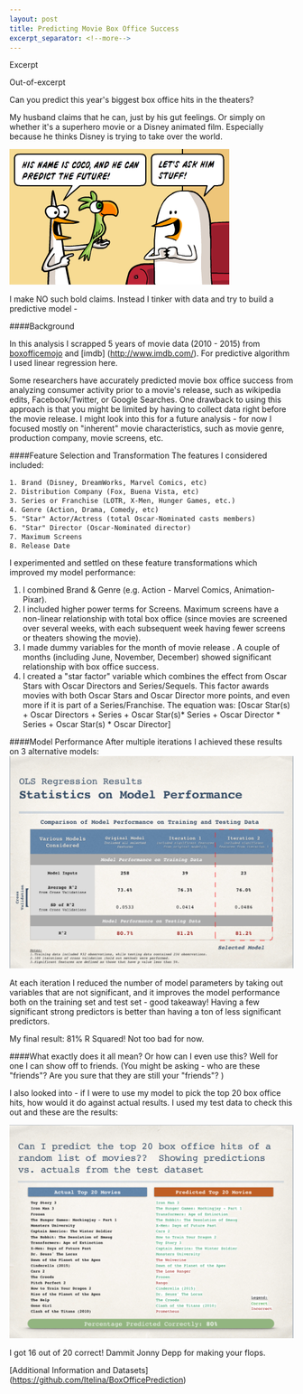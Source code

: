 ```yaml
---
layout: post
title: Predicting Movie Box Office Success
excerpt_separator: <!--more-->
---
```


Excerpt
<!--more-->
Out-of-excerpt

Can you predict this year's biggest box office hits in the theaters?

My husband claims that he can, just by his gut feelings.  Or simply on whether it's a superhero movie or a Disney animated film.  Especially because he thinks Disney is trying to take over the world.

![alt text](../images/predictpic.png "Prediction Comic")

I make NO such bold claims. Instead I tinker with data and try to build a predictive model -

####Background

In this analysis I scrapped 5 years of movie data (2010 - 2015) from [boxofficemojo](http://boxofficemojo.com) and [imdb] (http://www.imdb.com/). For predictive algorithm I used linear regression here.

Some researchers have accurately predicted movie box office success from analyzing consumer activity prior to a movie's release, such as wikipedia edits, Facebook/Twitter, or Google Searches. One drawback to using this approach is that you might be limited by having to collect data right before the movie release. I might look into this for a future analysis - for now I focused mostly on "inherent" movie characteristics, such as movie genre, production company, movie screens, etc.

####Feature Selection and Transformation
The features I considered included:

	1. Brand (Disney, DreamWorks, Marvel Comics, etc)
	2. Distribution Company (Fox, Buena Vista, etc)
	3. Series or Franchise (LOTR, X-Men, Hunger Games, etc.) 
	4. Genre (Action, Drama, Comedy, etc)
	5. "Star" Actor/Actress (total Oscar-Nominated casts members)
	6. "Star" Director (Oscar-Nominated director)
	7. Maximum Screens
	8. Release Date

I experimented and settled on these feature transformations which improved my model performance:

1. I combined Brand & Genre (e.g. Action - Marvel Comics, Animation-Pixar). 
2. I included higher power terms for Screens.  Maximum screens have a non-linear relationship with total box office (since movies are screened over several weeks, with each subsequent week having fewer screens or theaters showing the movie).
3. I made dummy variables for the month of movie release . A couple of months (including June, November, December) showed significant relationship with box office success. 
4. I created a "star factor" variable which combines the effect from Oscar Stars with Oscar Directors and Series/Sequels. This factor awards movies with both Oscar Stars and Oscar Director more points, and even more if it is part of a Series/Franchise. The equation was:
[Oscar Star(s) + Oscar Directors + Series + Oscar Star(s)* Series + Oscar Director * Series + Oscar Star(s) * Oscar Director]


####Model Performance
After multiple iterations I achieved these results on 3 alternative models:
![alt text](../images/modelresults.png "Model Results")

At each iteration I reduced the number of model parameters by taking out variables that are not significant, and it improves the model performance both on the training set and test set - good takeaway! Having a few significant strong predictors is better than having a ton of less significant predictors. 

My final result: 81% R Squared! Not too bad for now. 

####What exactly does it all mean? Or how can I even use this?
Well for one I can show off to friends. (You might be asking - who are these "friends"? Are you sure that they are still your "friends"? ) 

I also looked into - if I were to use my model to pick the top 20 box office hits, how would it do against actual results. I used my test data to check this out and these are the results:

![alt text](../images/modelpredictions.png "Model Predictions")

I got 16 out of 20 correct! Dammit Jonny Depp for making your flops.  

[Additional Information and Datasets] (https://github.com/Itelina/BoxOfficePrediction)

